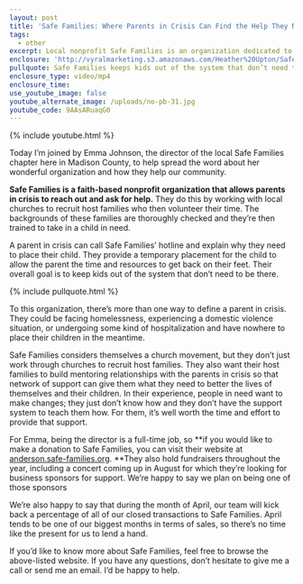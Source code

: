 ```yaml
---
layout: post
title: 'Safe Families: Where Parents in Crisis Can Find the Help They Need'
tags:
  - other
excerpt: Local nonprofit Safe Families is an organization dedicated to helping parents in crisis in our community. We’re proud to call ourselves their friends.
enclosure: 'http://vyralmarketing.s3.amazonaws.com/Heather%20Upton/Safe%20Families-%20Where%20Parents%20in%20Crisis%20Can%20Find%20the%20Help%20They%20Need.mp4'
pullquote: Safe Families keeps kids out of the system that don’t need to be there.
enclosure_type: video/mp4
enclosure_time:
use_youtube_image: false
youtube_alternate_image: /uploads/no-pb-31.jpg
youtube_code: 9AAsARuaqG0
---
```



{% include youtube.html %}

Today I’m joined by Emma Johnson, the director of the local Safe Families chapter here in Madison County, to help spread the word about her wonderful organization and how they help our community.

**Safe Families is a faith-based nonprofit organization that allows parents in crisis to reach out and ask for help.** They do this by working with local churches to recruit host families who then volunteer their time. The backgrounds of these families are thoroughly checked and they’re then trained to take in a child in need.

A parent in crisis can call Safe Families’ hotline and explain why they need to place their child. They provide a temporary placement for the child to allow the parent the time and resources to get back on their feet. Their overall goal is to keep kids out of the system that don’t need to be there.

{% include pullquote.html %}

To this organization, there’s more than one way to define a parent in crisis. They could be facing homelessness, experiencing a domestic violence situation, or undergoing some kind of hospitalization and have nowhere to place their children in the meantime.

Safe Families considers themselves a church movement, but they don’t just work through churches to recruit host families. They also want their host families to build mentoring relationships with the parents in crisis so that network of support can give them what they need to better the lives of themselves and their children. In their experience, people in need want to make changes; they just don’t know how and they don’t have the support system to teach them how. For them, it’s well worth the time and effort to provide that support. &nbsp;

For Emma, being the director is a full-time job, so **if you would like to make a donation to Safe Families, you can visit their website at [anderson.safe-families.org](http://anderson.safe-families.org).&nbsp;**They also hold fundraisers throughout the year, including a concert coming up in August for which they’re looking for business sponsors for support. We’re happy to say we plan on being one of those sponsors

We’re also happy to say that during the month of April, our team will kick back a percentage of all of our closed transactions to Safe Families. April tends to be one of our biggest months in terms of sales, so there’s no time like the present for us to lend a hand.

If you’d like to know more about Safe Families, feel free to browse the above-listed website. If you have any questions, don’t hesitate to give me a call or send me an email. I’d be happy to help.